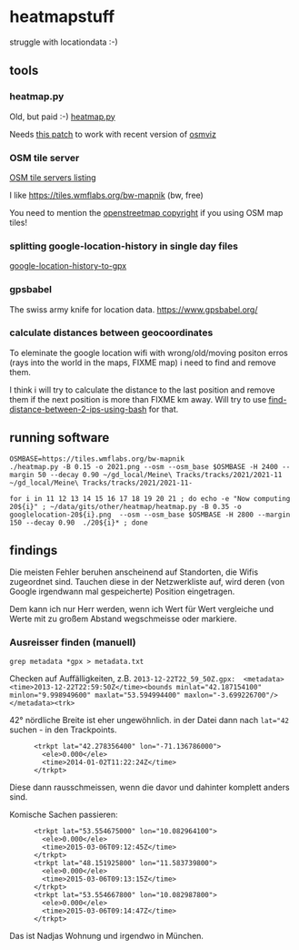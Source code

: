 # heatmapstuff
struggle with locationdata :-)

## tools

### heatmap.py

Old, but paid :-)
[heatmap.py](https://sethoscope.net/heatmap/) 

Needs [this patch](https://github.com/sethoscope/heatmap/pull/62) to work with recent version of [osmviz](https://github.com/hugovk/osmviz)

### OSM tile server 

[OSM tile servers listing](https://wiki.openstreetmap.org/wiki/Tile_servers) 

I like https://tiles.wmflabs.org/bw-mapnik (bw, free)

You need to mention the [openstreetmap copyright](https://www.openstreetmap.org/copyright) if you using OSM map tiles!

### splitting google-location-history in single day files

[google-location-history-to-gpx](https://gist.github.com/juliushaertl/743704745b953fb54f9fca27ed124078)

### gpsbabel

The swiss army knife for location data. https://www.gpsbabel.org/


### calculate distances between geocoordinates

To eleminate the google location wifi with wrong/old/moving positon erros (rays
into the world in the maps, FIXME map) i need to find and remove them.

I think i will try to calculate the distance to the last position and remove
them if the next position is more than FIXME km away.  Will try to use
[find-distance-between-2-ips-using-bash](https://blog.ip2location.com/knowledge-base/find-distance-between-2-ips-using-bash/)
for that.

## running software

```
OSMBASE=https://tiles.wmflabs.org/bw-mapnik
./heatmap.py -B 0.15 -o 2021.png --osm --osm_base $OSMBASE -H 2400 --margin 50 --decay 0.90 ~/gd_local/Meine\ Tracks/tracks/2021/2021-11 ~/gd_local/Meine\ Tracks/tracks/2021/2021-11-
```

```
for i in 11 12 13 14 15 16 17 18 19 20 21 ; do echo -e "Now computing 20${i}" ; ~/data/gits/other/heatmap/heatmap.py -B 0.35 -o googlelocation-20${i}.png  --osm --osm_base $OSMBASE -H 2800 --margin 150 --decay 0.90  ./20${i}* ; done
```


## findings

Die meisten Fehler beruhen anscheinend auf Standorten, die Wifis zugeordnet
sind. Tauchen diese in der Netzwerkliste auf, wird deren (von Google irgendwann
mal gespeicherte) Position eingetragen.

Dem kann ich nur Herr werden, wenn ich Wert für Wert vergleiche und Werte mit
zu großem Abstand wegschmeisse oder markiere.

### Ausreisser finden (manuell)

`grep metadata *gpx > metadata.txt`

Checken auf Auffälligkeiten, z.B. `2013-12-22T22_59_50Z.gpx:  <metadata><time>2013-12-22T22:59:50Z</time><bounds minlat="42.187154100" minlon="9.998949600" maxlat="53.594994400" maxlon="-3.699226700"/></metadata><trk>`

42° nördliche Breite ist eher ungewöhnlich. in der Datei dann nach `lat="42` suchen - in den Trackpoints.

```
      <trkpt lat="42.278356400" lon="-71.136786000">
        <ele>0.000</ele>
        <time>2014-01-02T11:22:24Z</time>
      </trkpt>
```

Diese dann rausschmeissen, wenn die davor und dahinter komplett anders sind.

Komische Sachen passieren:
```
      <trkpt lat="53.554675000" lon="10.082964100">
        <ele>0.000</ele>
        <time>2015-03-06T09:12:45Z</time>
      </trkpt>
      <trkpt lat="48.151925800" lon="11.583739800">
        <ele>0.000</ele>
        <time>2015-03-06T09:13:15Z</time>
      </trkpt>
      <trkpt lat="53.554667800" lon="10.082987800">
        <ele>0.000</ele>
        <time>2015-03-06T09:14:47Z</time>
      </trkpt>
```

Das ist Nadjas Wohnung und irgendwo in München.


